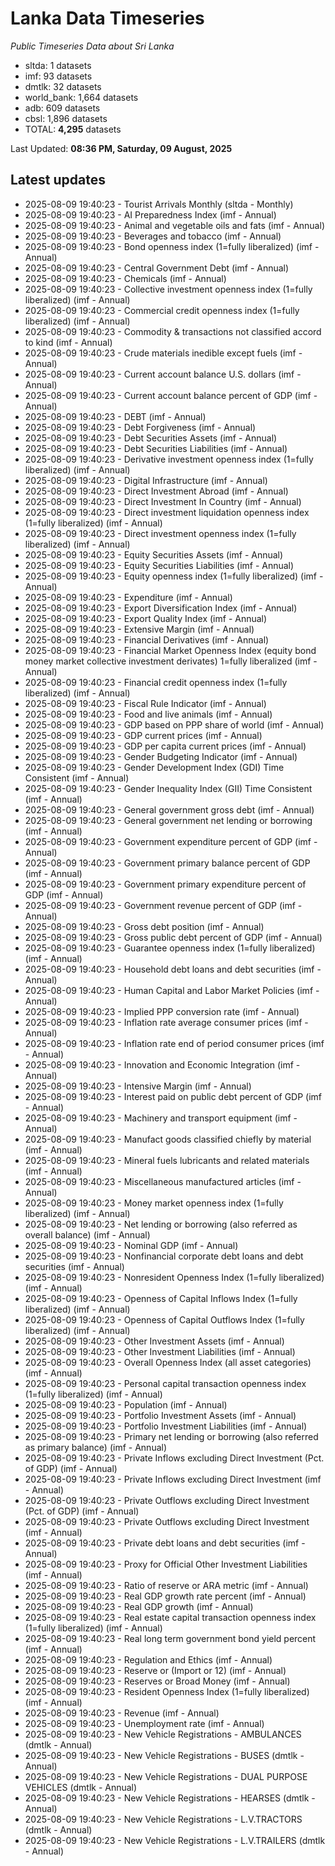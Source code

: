 # Lanka Data Timeseries
*Public Timeseries Data about Sri Lanka*

* sltda: 1 datasets
* imf: 93 datasets
* dmtlk: 32 datasets
* world_bank: 1,664 datasets
* adb: 609 datasets
* cbsl: 1,896 datasets
* TOTAL: **4,295** datasets

Last Updated: **08:36 PM, Saturday, 09 August, 2025**

## Latest updates

* 2025-08-09 19:40:23 - Tourist Arrivals Monthly (sltda - Monthly)
* 2025-08-09 19:40:23 - AI Preparedness Index (imf - Annual)
* 2025-08-09 19:40:23 - Animal and vegetable oils and fats (imf - Annual)
* 2025-08-09 19:40:23 - Beverages and tobacco (imf - Annual)
* 2025-08-09 19:40:23 - Bond openness index (1=fully liberalized) (imf - Annual)
* 2025-08-09 19:40:23 - Central Government Debt (imf - Annual)
* 2025-08-09 19:40:23 - Chemicals (imf - Annual)
* 2025-08-09 19:40:23 - Collective investment openness index (1=fully liberalized) (imf - Annual)
* 2025-08-09 19:40:23 - Commercial credit openness index (1=fully liberalized) (imf - Annual)
* 2025-08-09 19:40:23 - Commodity & transactions not classified accord to kind (imf - Annual)
* 2025-08-09 19:40:23 - Crude materials inedible except fuels (imf - Annual)
* 2025-08-09 19:40:23 - Current account balance U.S. dollars (imf - Annual)
* 2025-08-09 19:40:23 - Current account balance percent of GDP (imf - Annual)
* 2025-08-09 19:40:23 - DEBT (imf - Annual)
* 2025-08-09 19:40:23 - Debt Forgiveness (imf - Annual)
* 2025-08-09 19:40:23 - Debt Securities Assets (imf - Annual)
* 2025-08-09 19:40:23 - Debt Securities Liabilities (imf - Annual)
* 2025-08-09 19:40:23 - Derivative investment openness index (1=fully liberalized) (imf - Annual)
* 2025-08-09 19:40:23 - Digital Infrastructure (imf - Annual)
* 2025-08-09 19:40:23 - Direct Investment Abroad (imf - Annual)
* 2025-08-09 19:40:23 - Direct Investment In Country (imf - Annual)
* 2025-08-09 19:40:23 - Direct investment liquidation openness index (1=fully liberalized) (imf - Annual)
* 2025-08-09 19:40:23 - Direct investment openness index (1=fully liberalized) (imf - Annual)
* 2025-08-09 19:40:23 - Equity Securities Assets (imf - Annual)
* 2025-08-09 19:40:23 - Equity Securities Liabilities (imf - Annual)
* 2025-08-09 19:40:23 - Equity openness index (1=fully liberalized) (imf - Annual)
* 2025-08-09 19:40:23 - Expenditure (imf - Annual)
* 2025-08-09 19:40:23 - Export Diversification Index (imf - Annual)
* 2025-08-09 19:40:23 - Export Quality Index (imf - Annual)
* 2025-08-09 19:40:23 - Extensive Margin (imf - Annual)
* 2025-08-09 19:40:23 - Financial Derivatives (imf - Annual)
* 2025-08-09 19:40:23 - Financial Market Openness Index (equity bond money market collective investment derivates) 1=fully liberalized (imf - Annual)
* 2025-08-09 19:40:23 - Financial credit openness index (1=fully liberalized) (imf - Annual)
* 2025-08-09 19:40:23 - Fiscal Rule Indicator (imf - Annual)
* 2025-08-09 19:40:23 - Food and live animals (imf - Annual)
* 2025-08-09 19:40:23 - GDP based on PPP share of world (imf - Annual)
* 2025-08-09 19:40:23 - GDP current prices (imf - Annual)
* 2025-08-09 19:40:23 - GDP per capita current prices (imf - Annual)
* 2025-08-09 19:40:23 - Gender Budgeting Indicator (imf - Annual)
* 2025-08-09 19:40:23 - Gender Development Index (GDI) Time Consistent (imf - Annual)
* 2025-08-09 19:40:23 - Gender Inequality Index (GII) Time Consistent (imf - Annual)
* 2025-08-09 19:40:23 - General government gross debt (imf - Annual)
* 2025-08-09 19:40:23 - General government net lending or borrowing (imf - Annual)
* 2025-08-09 19:40:23 - Government expenditure percent of GDP (imf - Annual)
* 2025-08-09 19:40:23 - Government primary balance percent of GDP (imf - Annual)
* 2025-08-09 19:40:23 - Government primary expenditure percent of GDP (imf - Annual)
* 2025-08-09 19:40:23 - Government revenue percent of GDP (imf - Annual)
* 2025-08-09 19:40:23 - Gross debt position (imf - Annual)
* 2025-08-09 19:40:23 - Gross public debt percent of GDP (imf - Annual)
* 2025-08-09 19:40:23 - Guarantee openness index (1=fully liberalized) (imf - Annual)
* 2025-08-09 19:40:23 - Household debt loans and debt securities (imf - Annual)
* 2025-08-09 19:40:23 - Human Capital and Labor Market Policies (imf - Annual)
* 2025-08-09 19:40:23 - Implied PPP conversion rate (imf - Annual)
* 2025-08-09 19:40:23 - Inflation rate average consumer prices (imf - Annual)
* 2025-08-09 19:40:23 - Inflation rate end of period consumer prices (imf - Annual)
* 2025-08-09 19:40:23 - Innovation and Economic Integration (imf - Annual)
* 2025-08-09 19:40:23 - Intensive Margin (imf - Annual)
* 2025-08-09 19:40:23 - Interest paid on public debt percent of GDP (imf - Annual)
* 2025-08-09 19:40:23 - Machinery and transport equipment (imf - Annual)
* 2025-08-09 19:40:23 - Manufact goods classified chiefly by material (imf - Annual)
* 2025-08-09 19:40:23 - Mineral fuels lubricants and related materials (imf - Annual)
* 2025-08-09 19:40:23 - Miscellaneous manufactured articles (imf - Annual)
* 2025-08-09 19:40:23 - Money market openness index (1=fully liberalized) (imf - Annual)
* 2025-08-09 19:40:23 - Net lending or borrowing (also referred as overall balance) (imf - Annual)
* 2025-08-09 19:40:23 - Nominal GDP (imf - Annual)
* 2025-08-09 19:40:23 - Nonfinancial corporate debt loans and debt securities (imf - Annual)
* 2025-08-09 19:40:23 - Nonresident Openness Index (1=fully liberalized) (imf - Annual)
* 2025-08-09 19:40:23 - Openness of Capital Inflows Index (1=fully liberalized) (imf - Annual)
* 2025-08-09 19:40:23 - Openness of Capital Outflows Index (1=fully liberalized) (imf - Annual)
* 2025-08-09 19:40:23 - Other Investment Assets (imf - Annual)
* 2025-08-09 19:40:23 - Other Investment Liabilities (imf - Annual)
* 2025-08-09 19:40:23 - Overall Openness Index (all asset categories) (imf - Annual)
* 2025-08-09 19:40:23 - Personal capital transaction openness index (1=fully liberalized) (imf - Annual)
* 2025-08-09 19:40:23 - Population (imf - Annual)
* 2025-08-09 19:40:23 - Portfolio Investment Assets (imf - Annual)
* 2025-08-09 19:40:23 - Portfolio Investment Liabilities (imf - Annual)
* 2025-08-09 19:40:23 - Primary net lending or borrowing (also referred as primary balance) (imf - Annual)
* 2025-08-09 19:40:23 - Private Inflows excluding Direct Investment (Pct. of GDP) (imf - Annual)
* 2025-08-09 19:40:23 - Private Inflows excluding Direct Investment (imf - Annual)
* 2025-08-09 19:40:23 - Private Outflows excluding Direct Investment (Pct. of GDP) (imf - Annual)
* 2025-08-09 19:40:23 - Private Outflows excluding Direct Investment (imf - Annual)
* 2025-08-09 19:40:23 - Private debt loans and debt securities (imf - Annual)
* 2025-08-09 19:40:23 - Proxy for Official Other Investment Liabilities (imf - Annual)
* 2025-08-09 19:40:23 - Ratio of reserve or ARA metric (imf - Annual)
* 2025-08-09 19:40:23 - Real GDP growth rate percent (imf - Annual)
* 2025-08-09 19:40:23 - Real GDP growth (imf - Annual)
* 2025-08-09 19:40:23 - Real estate capital transaction openness index (1=fully liberalized) (imf - Annual)
* 2025-08-09 19:40:23 - Real long term government bond yield percent (imf - Annual)
* 2025-08-09 19:40:23 - Regulation and Ethics (imf - Annual)
* 2025-08-09 19:40:23 - Reserve or (Import or 12) (imf - Annual)
* 2025-08-09 19:40:23 - Reserves or Broad Money (imf - Annual)
* 2025-08-09 19:40:23 - Resident Openness Index (1=fully liberalized) (imf - Annual)
* 2025-08-09 19:40:23 - Revenue (imf - Annual)
* 2025-08-09 19:40:23 - Unemployment rate (imf - Annual)
* 2025-08-09 19:40:23 - New Vehicle Registrations - AMBULANCES (dmtlk - Annual)
* 2025-08-09 19:40:23 - New Vehicle Registrations - BUSES (dmtlk - Annual)
* 2025-08-09 19:40:23 - New Vehicle Registrations - DUAL PURPOSE VEHICLES (dmtlk - Annual)
* 2025-08-09 19:40:23 - New Vehicle Registrations - HEARSES (dmtlk - Annual)
* 2025-08-09 19:40:23 - New Vehicle Registrations - L.V.TRACTORS (dmtlk - Annual)
* 2025-08-09 19:40:23 - New Vehicle Registrations - L.V.TRAILERS (dmtlk - Annual)